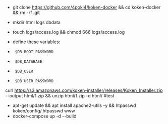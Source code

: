 * git clone https://github.com/4poki4/koken-docker && cd koken-docker && rm -rf .git
* mkdir html logs dbdata
* touch logs/access.log && chmod 666 logs/access.log

* define these variables:
*      $DB_ROOT_PASSWORD
*      $DB_DATABASE
*      $DB_USER
*      $DB_USER_PASSWORD

curl https://s3.amazonaws.com/koken-installer/releases/Koken_Installer.zip --output html/1.zip && unzip html/1.zip -d html/ #test
* apt-get update && apt install apache2-utils -y && htpasswd koken/config/.htpasswd www
* docker-compose up -d --build

